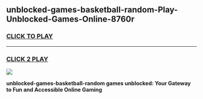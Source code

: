 
## unblocked-games-basketball-random-Play-Unblocked-Games-Online-8760r
<h3>
<a href="https://premium76.site?title=unblocked-games-basketball-random&ref=25A">CLICK TO PLAY</a></h3>
<hr>

<h3>
<a href="https://premium76.site?title=unblocked-games-basketball-random&ref=25A">CLICK 2 PLAY</a>
  
</h3>

<a href="https://premium76.site?title=unblocked-games-basketball-random&ref=25A"><img src="https://clearcache.store/games.png"></a>


**unblocked-games-basketball-random games unblocked: Your Gateway to Fun and Accessible Online Gaming**
